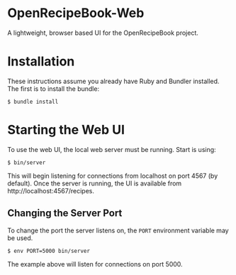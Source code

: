 OpenRecipeBook-Web
==================
A lightweight, browser based UI for the OpenRecipeBook project.

# Installation
These instructions assume you already have Ruby and Bundler installed. The first is to install the bundle:

    $ bundle install

# Starting the Web UI
To use the web UI, the local web server must be running. Start is using:

    $ bin/server

This will begin listening for connections from localhost on port 4567 (by default).
Once the server is running, the UI is available from http://localhost:4567/recipes.

## Changing the Server Port
To change the port the server listens on, the `PORT` environment variable may be used.

    $ env PORT=5000 bin/server

The example above will listen for connections on port 5000.
